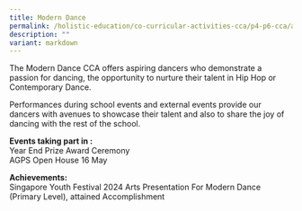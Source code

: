 ```yaml
---
title: Modern Dance
permalink: /holistic-education/co-curricular-activities-cca/p4-p6-cca/aesthetics/modern-dance/
description: ""
variant: markdown
---
```

The Modern Dance CCA offers aspiring dancers who demonstrate a passion for dancing, the opportunity to nurture their talent in Hip Hop or Contemporary Dance. 

Performances during school events and external events provide our dancers with avenues to showcase their talent and also to share the joy of dancing with the rest of the school.

**Events taking part in :**<br>
Year End Prize Award Ceremony<br>
AGPS Open House 16 May

**Achievements:**<br>
Singapore Youth Festival 2024 Arts Presentation For Modern Dance (Primary Level), attained Accomplishment 